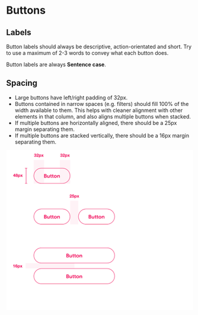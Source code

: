 # Buttons

## Labels

Button labels should always be descriptive, action-orientated and short. Try to use a maximum of 2-3 words to convey what each button does.

Button labels are always **Sentence case**.

## Spacing

* Large buttons have left/right padding of 32px.
* Buttons contained in narrow spaces \(e.g. filters\) should fill 100% of the width available to them. This helps with cleaner alignment with other elements in that column, and also aligns multiple buttons when stacked.
* If multiple buttons are horizontally aligned, there should be a 25px margin separating them.
* If multiple buttons are stacked vertically, there should be a 16px margin separating them.



![](../.gitbook/assets/button-spec%20%281%29.png)

